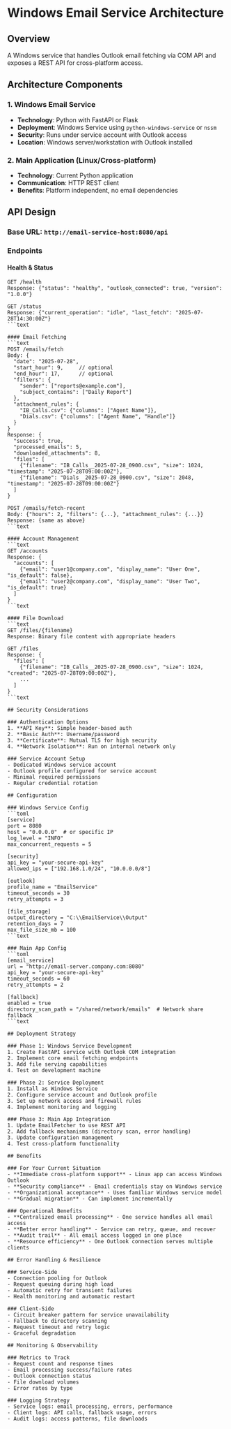 # Windows Email Service Architecture

## Overview
A Windows service that handles Outlook email fetching via COM API and exposes a REST API for cross-platform access.

## Architecture Components

### 1. Windows Email Service
- **Technology**: Python with FastAPI or Flask
- **Deployment**: Windows Service using `python-windows-service` or `nssm`
- **Security**: Runs under service account with Outlook access
- **Location**: Windows server/workstation with Outlook installed

### 2. Main Application (Linux/Cross-platform)
- **Technology**: Current Python application
- **Communication**: HTTP REST client
- **Benefits**: Platform independent, no email dependencies

## API Design

### Base URL: `http://email-service-host:8080/api`

### Endpoints

#### Health & Status
```text
GET /health
Response: {"status": "healthy", "outlook_connected": true, "version": "1.0.0"}

GET /status  
Response: {"current_operation": "idle", "last_fetch": "2025-07-28T14:30:00Z"}
```text

#### Email Fetching
```text
POST /emails/fetch
Body: {
  "date": "2025-07-28",
  "start_hour": 9,     // optional
  "end_hour": 17,      // optional
  "filters": {
    "sender": ["reports@example.com"],
    "subject_contains": ["Daily Report"]
  },
  "attachment_rules": {
    "IB_Calls.csv": {"columns": ["Agent Name"]},
    "Dials.csv": {"columns": ["Agent Name", "Handle"]}
  }
}
Response: {
  "success": true,
  "processed_emails": 5,
  "downloaded_attachments": 8,
  "files": [
    {"filename": "IB_Calls__2025-07-28_0900.csv", "size": 1024, "timestamp": "2025-07-28T09:00:00Z"},
    {"filename": "Dials__2025-07-28_0900.csv", "size": 2048, "timestamp": "2025-07-28T09:00:00Z"}
  ]
}

POST /emails/fetch-recent
Body: {"hours": 2, "filters": {...}, "attachment_rules": {...}}
Response: {same as above}
```text

#### Account Management
```text
GET /accounts
Response: {
  "accounts": [
    {"email": "user1@company.com", "display_name": "User One", "is_default": false},
    {"email": "user2@company.com", "display_name": "User Two", "is_default": true}
  ]
}
```text

#### File Download
```text
GET /files/{filename}
Response: Binary file content with appropriate headers

GET /files
Response: {
  "files": [
    {"filename": "IB_Calls__2025-07-28_0900.csv", "size": 1024, "created": "2025-07-28T09:00:00Z"},
    ...
  ]
}
```text

## Security Considerations

### Authentication Options
1. **API Key**: Simple header-based auth
2. **Basic Auth**: Username/password 
3. **Certificate**: Mutual TLS for high security
4. **Network Isolation**: Run on internal network only

### Service Account Setup
- Dedicated Windows service account
- Outlook profile configured for service account
- Minimal required permissions
- Regular credential rotation

## Configuration

### Windows Service Config
```toml
[service]
port = 8080
host = "0.0.0.0"  # or specific IP
log_level = "INFO"
max_concurrent_requests = 5

[security]
api_key = "your-secure-api-key"
allowed_ips = ["192.168.1.0/24", "10.0.0.0/8"]

[outlook]
profile_name = "EmailService"
timeout_seconds = 30
retry_attempts = 3

[file_storage]
output_directory = "C:\\EmailService\\Output"
retention_days = 7
max_file_size_mb = 100
```text

### Main App Config
```toml
[email_service]
url = "http://email-server.company.com:8080"
api_key = "your-secure-api-key"
timeout_seconds = 60
retry_attempts = 2

[fallback]
enabled = true
directory_scan_path = "/shared/network/emails"  # Network share fallback
```text

## Deployment Strategy

### Phase 1: Windows Service Development
1. Create FastAPI service with Outlook COM integration
2. Implement core email fetching endpoints
3. Add file serving capabilities
4. Test on development machine

### Phase 2: Service Deployment
1. Install as Windows Service
2. Configure service account and Outlook profile
3. Set up network access and firewall rules
4. Implement monitoring and logging

### Phase 3: Main App Integration
1. Update EmailFetcher to use REST API
2. Add fallback mechanisms (directory scan, error handling)
3. Update configuration management
4. Test cross-platform functionality

## Benefits

### For Your Current Situation
- **Immediate cross-platform support** - Linux app can access Windows Outlook
- **Security compliance** - Email credentials stay on Windows service
- **Organizational acceptance** - Uses familiar Windows service model
- **Gradual migration** - Can implement incrementally

### Operational Benefits
- **Centralized email processing** - One service handles all email access
- **Better error handling** - Service can retry, queue, and recover
- **Audit trail** - All email access logged in one place
- **Resource efficiency** - One Outlook connection serves multiple clients

## Error Handling & Resilience

### Service-Side
- Connection pooling for Outlook
- Request queuing during high load
- Automatic retry for transient failures
- Health monitoring and automatic restart

### Client-Side  
- Circuit breaker pattern for service unavailability
- Fallback to directory scanning
- Request timeout and retry logic
- Graceful degradation

## Monitoring & Observability

### Metrics to Track
- Request count and response times
- Email processing success/failure rates
- Outlook connection status
- File download volumes
- Error rates by type

### Logging Strategy
- Service logs: email processing, errors, performance
- Client logs: API calls, fallback usage, errors
- Audit logs: access patterns, file downloads
